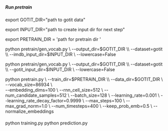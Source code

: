 ##### Run pretrain

export GOTIT_DIR="path to gotit data"

export INPUT_DIR="path to create input dir for next step"

export PRETRAIN_DIR = 'path for pretrain dir '

python pretrain/gen_vocab.py \\
    --output_dir=$GOTIT_DIR \\
    --dataset=gotit \\
    --imdb_input_dir=$INPUT_DIR \\
    --lowercase=False
 
python pretrain/gen_vocab.py \\
    --output_dir=$GOTIT_DIR \\
    --dataset=gotit \\
    --gotit_input_dir=$INPUT_DIR \\
    --lowercase=False
    
python pretrain.py \\
    --train_dir=$PRETRAIN_DIR \\
    --data_dir=$GOTIT_DIR \\
    --vocab_size=86934 \          \
    --embedding_dims=100 \\
    --rnn_cell_size=512 \\
    --num_candidate_samples=512 \\
    --batch_size=128 \\
    --learning_rate=0.001 \\
    --learning_rate_decay_factor=0.9999 \\
    --max_steps=100 \\
    --max_grad_norm=1.0 \\
    --num_timesteps=400 \\
    --keep_prob_emb=0.5 \\
    --normalize_embeddings
    
####

python training.py
python prediction.py